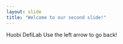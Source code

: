 ```yaml
---
layout: slide
title: "Welcome to our second slide!"
---
```

Huobi DefiLab
Use the left arrow to go back!
